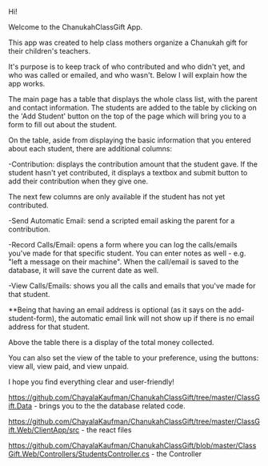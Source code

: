 Hi!

Welcome to the ChanukahClassGift App.

This app was created to help class mothers organize a Chanukah gift for their children's teachers.

It's purpose is to keep track of who contributed and who didn't yet, and who was called or emailed, and who wasn't.
Below I will explain how the app works.

The main page has a table that displays the whole class list, with the parent and contact information.
The students are added to the table by clicking on the 'Add Student' button on the top of the page which will bring you to a form to fill out about the student.

On the table, aside from displaying the basic information that you entered about each student, there are additional columns:

  -Contribution: displays the contribution amount that the student gave. If the student hasn't yet contributed, it displays a textbox and submit button to add their contribution when they give one.
  
 The next few columns are only available if the student has not yet contributed.
 
  -Send Automatic Email: send a scripted email asking the parent for a contribution.
    
  -Record Calls/Email: opens a form where you can log the calls/emails you've made for that specific student. You can enter notes as well - e.g. "left a message on their machine". When the call/email is saved to the database, it will save the current date as well.
    
  -View Calls/Emails: shows you all the calls and emails that you've made for that student.
    
  **Being that having an email address is optional (as it says on the add-student-form), the automatic email link will not show up if
  there is no email address for that student.
  
Above the table there is a display of the total money collected.

You can also set the view of the table to your preference, using the buttons: view all, view paid, and view unpaid. 

I hope you find everything clear and user-friendly!

https://github.com/ChayalaKaufman/ChanukahClassGift/tree/master/ClassGift.Data - brings you to the the database related code.

https://github.com/ChayalaKaufman/ChanukahClassGift/tree/master/ClassGift.Web/ClientApp/src - the react files

https://github.com/ChayalaKaufman/ChanukahClassGift/blob/master/ClassGift.Web/Controllers/StudentsController.cs - the Controller
